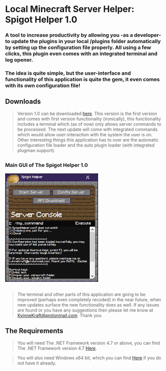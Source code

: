 # Local Minecraft Server Helper:  Spigot Helper 1.0
### A tool to increase productivity by allowing you -as a developer- to update the plugins in your local /plugins folder automatically by setting up the configuration file properly.  All using a few clicks, this plugin even comes with an integrated terminal and log opener.
### The idea is quite simple, but the user-interface and functionality of this application is quite the gem, it even comes with its own configuration file!
##
## Downloads
> Version 1.0 can be downloaded [here](https://github.com/KvinneKraft/Software/raw/main/SpigotHelper/app/1.0/SpigotHelper.exe?raw=true).
> This version is the first version and comes with first version functionality (ironically), this functionality includes a terminal which (as of now) only allows server commands to be processed.  The next update will come with integrated commands which would allow user-interaction with the system the user is on.  Other interesting things this application has to over are the automatic configuration file loader and the auto plugin loader (with integrated plugman support). 
##
### Main GUI of The Spigot Helper 1.0
![Main GUI](screenshots/main-gui.png)
##
> The terminal and other parts of this application are going to be improved (perhaps even completely recoded) in the near future, when new updates surface the new functionality does as well.  If any issues are found or you have any suggestions then please let me know at KvinneKraft@protonmail.com. Thank you.
##
## The Requirements
> You will need The .NET Framework version 4.7 or above, you can find The .NET Framework version 4.7 [Here](https://dotnet.microsoft.com/download/dotnet-framework/net47).

> You will also need Windows x64 bit, which you can find [Here](https://www.microsoft.com/en-us/windows) if you do not have it already.